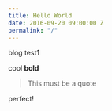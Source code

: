 ```yaml
---
title: Hello World
date: 2016-09-20 09:00:00 Z
permalink: "/"
---
```


blog test1

cool **bold**

> This must be a quote

perfect!